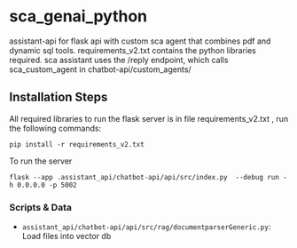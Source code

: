 # sca_genai_python

assistant-api for flask api with custom sca agent that combines pdf and dynamic sql tools. requirements_v2.txt contains the python libraries required. 
sca assistant uses the /reply endpoint, which calls sca_custom_agent in  chatbot-api/custom_agents/  

## Installation Steps

All required libraries to run the flask server is in file requirements_v2.txt , run the following commands:
```
pip install -r requirements_v2.txt
```

To run the server
```
flask --app .assistant_api/chatbot-api/api/src/index.py  --debug run -h 0.0.0.0 -p 5002
```

### Scripts & Data

- `assistant_api/chatbot-api/api/src/rag/documentparserGeneric.py`: Load files into vector db